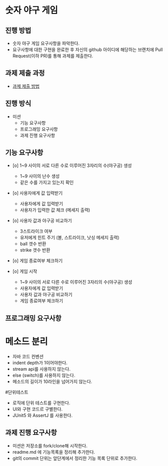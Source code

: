# 숫자 야구 게임
## 진행 방법
* 숫자 야구 게임 요구사항을 파악한다.
* 요구사항에 대한 구현을 완료한 후 자신의 github 아이디에 해당하는 브랜치에 Pull Request(이하 PR)를 통해 과제를 제출한다.

## 과제 제출 과정
* [과제 제출 방법](https://github.com/next-step/nextstep-docs/tree/master/precourse)

## 진행 방식
* 미션
 	+ 기능 요구사항
 	+ 프로그래밍 요구사항
  	+ 과제 진행 요구사항
  	
## 기능 요구사항
+ [o] 1~9 사이의 서로 다른 수로 이루어진 3자리의 수(야구공) 생성
	* 1~9 사이의 난수 생성
	* 같은 수를 가지고 있는지 확인
	
+ [o] 사용자에게 값 입력받기
	* 사용자에게 값 입력받기
	* 사용자가 입력한 값 체크 (메세지 출력)
	
+ [o] 사용자 값과 야구공 비교하기
	* 3스트라이크 여부
	* 유저에게 힌트 주기 (볼, 스트라이크, 낫싱 메세지 출력)
	* ball 갯수 반환
	* strike 갯수 반환
	
+ [o] 게임 종료여부 체크하기

+ [o] 게임 시작
	* 1~9 사이의 서로 다른 수로 이루어진 3자리의 수(야구공) 생성
	* 사용자에게 값 입력받기
	* 사용자 값과 야구공 비교하기
	* 게임 종료여부 체크하기
	
## 프로그래밍 요구사항

# 메소드 분리
* 자바 코드 컨벤션
* indent depth가 1이어야한다.
* stream api를 사용하지 않는다.
* else (switch)를 사용하지 않는다.
* 메소드의 길이가 10라인을 넘어가지 않는다.

#단위테스트
* 로직에 단위 테스트를 구현한다.
* UI와 구현 코드르 구별한다.
* JUnit5 와 AssertJ 를 사용한다.

## 과제 진행 요구사항
* 미션은 저장소를 fork/clone해 시작한다.
* readme.md 에 기능목록을 정리해 추가한다.
* git의 commit 단위는 앞단계에서 정리한 기능 목록 단위로 추가한다.